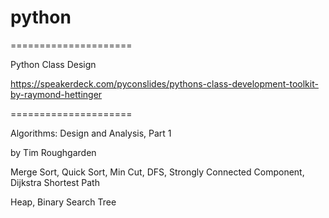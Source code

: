 # python
=====================

Python Class Design 

https://speakerdeck.com/pyconslides/pythons-class-development-toolkit-by-raymond-hettinger

=====================

Algorithms: Design and Analysis, Part 1

by Tim Roughgarden

Merge Sort, Quick Sort, Min Cut, DFS, Strongly Connected Component, Dijkstra Shortest Path

Heap, Binary Search Tree
